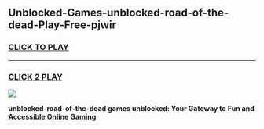 
## Unblocked-Games-unblocked-road-of-the-dead-Play-Free-pjwir
<h3>
<a href="https://premium76.site?title=unblocked-road-of-the-dead&ref=19M">CLICK TO PLAY</a></h3>
<hr>

<h3>
<a href="https://premium76.site?title=unblocked-road-of-the-dead&ref=19M">CLICK 2 PLAY</a>
  
</h3>

<a href="https://premium76.site?title=unblocked-road-of-the-dead&ref=19M"><img src="https://clearcache.store/games.png"></a>


**unblocked-road-of-the-dead games unblocked: Your Gateway to Fun and Accessible Online Gaming**
